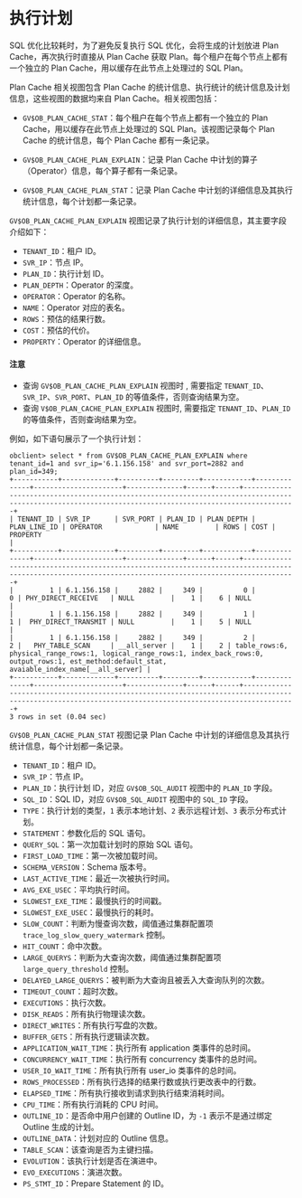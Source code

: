 # 执行计划

SQL 优化比较耗时，为了避免反复执行 SQL 优化，会将生成的计划放进 Plan Cache，再次执行时直接从 Plan Cache 获取 Plan。每个租户在每个节点上都有一个独立的 Plan Cache，用以缓存在此节点上处理过的 SQL Plan。

Plan Cache 相关视图包含 Plan Cache 的统计信息、执行统计的统计信息及计划信息，这些视图的数据均来自 Plan Cache。相关视图包括：

* `GV$OB_PLAN_CACHE_STAT`：每个租户在每个节点上都有一个独立的 Plan Cache，用以缓存在此节点上处理过的 SQL Plan。该视图记录每个 Plan Cache 的统计信息，每个 Plan Cache 都有一条记录。

* `GV$OB_PLAN_CACHE_PLAN_EXPLAIN`：记录 Plan Cache 中计划的算子（Operator）信息，每个算子都有一条记录。

* `GV$OB_PLAN_CACHE_PLAN_STAT`：记录 Plan Cache 中计划的详细信息及其执行统计信息，每个计划都一条记录。

`GV$OB_PLAN_CACHE_PLAN_EXPLAIN` 视图记录了执行计划的详细信息，其主要字段介绍如下：

* `TENANT_ID`：租户 ID。
* `SVR_IP`：节点 IP。
* `PLAN_ID`：执行计划 ID。
* `PLAN_DEPTH`：Operator 的深度。
* `OPERATOR`：Operator 的名称。
* `NAME`：Operator 对应的表名。
* `ROWS`：预估的结果行数。
* `COST`：预估的代价。
* `PROPERTY`：Operator 的详细信息。

<main id="notice" type='notice'>
    <h4>注意</h4>
    <ul><li>查询 <code>GV$OB_PLAN_CACHE_PLAN_EXPLAIN</code> 视图时 , 需要指定 <code>TENANT_ID</code>、<code>SVR_IP</code>、<code>SVR_PORT</code>、<code>PLAN_ID</code> 的等值条件，否则查询结果为空。</li>
    <li>查询 <code>V$OB_PLAN_CACHE_PLAN_EXPLAIN</code> 视图时, 需要指定 <code>TENANT_ID</code>、<code>PLAN_ID</code> 的等值条件，否则查询结果为空。</li></ul>
</main>

例如，如下语句展示了一个执行计划：

```shell
obclient> select * from GV$OB_PLAN_CACHE_PLAN_EXPLAIN where tenant_id=1 and svr_ip='6.1.156.158' and svr_port=2882 and plan_id=349;
+-----------+-------------+----------+---------+------------+--------------+----------------------+--------------+------+------+---------------------------------------------------------------------------------------------------------------------------------------------------------+
| TENANT_ID | SVR_IP      | SVR_PORT | PLAN_ID | PLAN_DEPTH | PLAN_LINE_ID | OPERATOR             | NAME         | ROWS | COST | PROPERTY                                                                                                                                                |
+-----------+-------------+----------+---------+------------+--------------+----------------------+--------------+------+------+---------------------------------------------------------------------------------------------------------------------------------------------------------+
|         1 | 6.1.156.158 |     2882 |     349 |          0 |            0 | PHY_DIRECT_RECEIVE   | NULL         |    1 |    6 | NULL                                                                                                                                                    |
|         1 | 6.1.156.158 |     2882 |     349 |          1 |            1 |  PHY_DIRECT_TRANSMIT | NULL         |    1 |    5 | NULL                                                                                                                                                    |
|         1 | 6.1.156.158 |     2882 |     349 |          2 |            2 |   PHY_TABLE_SCAN     | __all_server |    1 |    2 | table_rows:6, physical_range_rows:1, logical_range_rows:1, index_back_rows:0, output_rows:1, est_method:default_stat, avaiable_index_name[__all_server] |
+-----------+-------------+----------+---------+------------+--------------+----------------------+--------------+------+------+---------------------------------------------------------------------------------------------------------------------------------------------------------+
3 rows in set (0.04 sec)
```

`GV$OB_PLAN_CACHE_PLAN_STAT` 视图记录 Plan Cache 中计划的详细信息及其执行统计信息，每个计划都一条记录。

* `TENANT_ID`：租户 ID。
* `SVR_IP`：节点 IP。
* `PLAN_ID`：执行计划 ID，对应 `GV$OB_SQL_AUDIT` 视图中的 `PLAN_ID` 字段。
* `SQL_ID`：SQL ID，对应 `GV$OB_SQL_AUDIT` 视图中的 `SQL_ID` 字段。
* `TYPE`：执行计划的类型，`1` 表示本地计划、`2` 表示远程计划、`3` 表示分布式计划。
* `STATEMENT`：参数化后的 SQL 语句。
* `QUERY_SQL`：第一次加载计划时的原始 SQL 语句。
* `FIRST_LOAD_TIME`：第一次被加载时间。
* `SCHEMA_VERSION`：Schema 版本号。 
* `LAST_ACTIVE_TIME`：最近一次被执行时间。
* `AVG_EXE_USEC`：平均执行时间。
* `SLOWEST_EXE_TIME`：最慢执行的时间戳。
* `SLOWEST_EXE_USEC`：最慢执行的耗时。
* `SLOW_COUNT`：判断为慢查询次数，阈值通过集群配置项 `trace_log_slow_query_watermark` 控制。
* `HIT_COUNT`：命中次数。
* `LARGE_QUERYS`：判断为大查询次数，阈值通过集群配置项 `large_query_threshold` 控制。
* `DELAYED_LARGE_QUERYS`：被判断为大查询且被丢入大查询队列的次数。
* `TIMEOUT_COUNT`：超时次数。
* `EXECUTIONS`：执行次数。
* `DISK_READS`：所有执行物理读次数。
* `DIRECT_WRITES`：所有执行写盘的次数。
* `BUFFER_GETS`：所有执行逻辑读次数。
* `APPLICATION_WAIT_TIME`：执行所有 application 类事件的总时间。
* `CONCURRENCY_WAIT_TIME`：执行所有 concurrency 类事件的总时间。
* `USER_IO_WAIT_TIME`：所有执行所有 user_io 类事件的总时间。
* `ROWS_PROCESSED`：所有执行选择的结果行数或执行更改表中的行数。
* `ELAPSED_TIME`：所有执行接收到请求到执行结束消耗时间。
* `CPU_TIME`：所有执行消耗的 CPU 时间。
* `OUTLINE_ID`：是否命中用户创建的 Outline ID，为 `-1` 表示不是通过绑定 Outline 生成的计划。
* `OUTLINE_DATA`：计划对应的 Outline 信息。
* `TABLE_SCAN`：该查询是否为主键扫描。
* `EVOLUTION`：该执行计划是否在演进中。
* `EVO_EXECUTIONS`：演进次数。
* `PS_STMT_ID`：Prepare Statement 的 ID。

